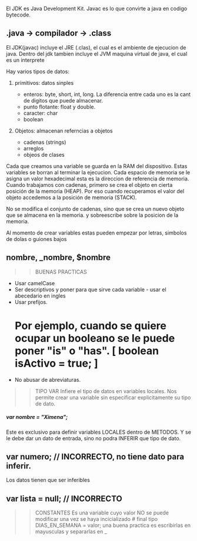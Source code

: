 El JDK es Java Development Kit. Javac es lo que convirte a java en codigo bytecode. 
 ## .java -> compilador -> .class
El JDK(javac) incluye el JRE (.clas), el cual es el ambiente de ejecucion de java. 
Dentro del jdk tambien incluye el JVM maquina virtual de java, el cual es un interprete

Hay varios tipos de datos: 
1. primitivos: datos sinples
    - enteros: byte, short, int, long. 
La diferencia entre cada uno es la cant de digitos que puede almacenar.
    - punto flotante: float y double.
    - caracter: char
    - boolean

2. Objetos: almacenan referncias a objetos
    - cadenas (strings)
    - arreglos 
    - objeos de clases

Cada que creamos una variable se guarda en la RAM del dispositivo. Estas variables se borran al terminar la ejecucion. Cada espacio de memoria se le asigna un valor hexadecimal esta es la direccion de referencia de memoria. 
Cuando trabajamos con cadenas, primero se crea el objeto en cierta posición de la memoria (HEAP). Por eso cuando recuperamos el valor del objeto accedemos a la posición de memoria (STACK). 

No se modifica el conjunto de cadenas, sino que se crea un nuevo objeto que se almacena en la memoria. y sobreescribe sobre la posicion de la memoria. 

Al momento de crear variables estas pueden empezar por letras, simbolos de dolas o guiones bajos
## nombre, _nombre, $nombre

>> BUENAS PRACTICAS
- Usar camelCase
- Ser descriptivos y poner para que sirve cada variable - usar el abecedario en ingles
- Usar prefijos. 
    # Por ejemplo, cuando se quiere ocupar un booleano se le puede poner "is" o "has". [ boolean isActivo = true; ]
- No abusar de abreviaturas. 

 >> TIPO VAR
Infiere el tipo de datos en variables locales. Nos permite crear una variable sin especificar explicitamente su tipo de dato. 
##### var nombre = "Ximena";
Este es exclusivo para definir variables LOCALES dentro de METODOS. Y se le debe dar un dato de entrada, sino no podra INFERIR que tipo de dato. 
## var numero; // INCORRECTO, no tiene dato para inferir.
Los datos tienen que ser inferibles
## var lista = null; // INCORRECTO

>> CONSTANTES
Es una variable cuyo valor NO se puede modificar una vez se haya incicializado 
    # final tipo DIAS_EN_SEMANA = valor;
    una buena practica es escribirlas en mayusculas y separarlas en _ 